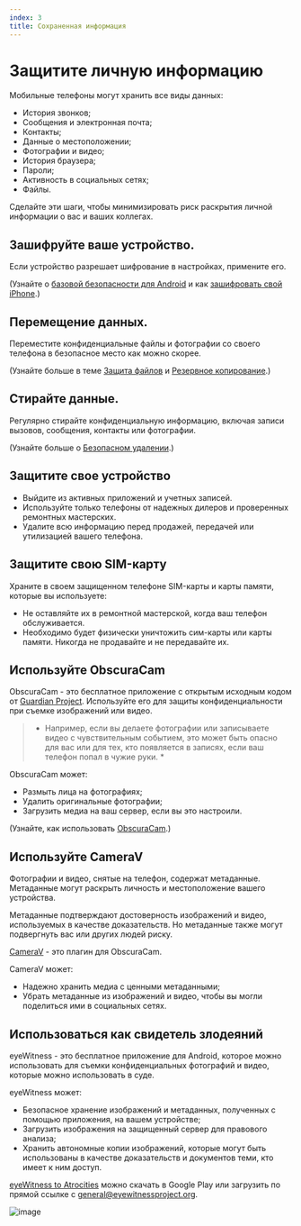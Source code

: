 ```yaml
---
index: 3
title: Сохраненная информация
---
```

# Защитите личную информацию

Мобильные телефоны могут хранить все виды данных:

*   История звонков;
*   Сообщения и электронная почта;
*   Контакты;
*   Данные о местоположении;
*   Фотографии и видео;
*   История браузера;
*   Пароли;
*   Активность в социальных сетях;
*   Файлы.

Сделайте эти шаги, чтобы минимизировать риск раскрытия личной информации о вас и ваших коллегах.

## Зашифруйте ваше устройство.

Если устройство разрешает шифрование в настройках, примените его.

(Узнайте о [базовой безопасности для Android](umbrella://tools/other/s_android.md) и как [зашифровать свой iPhone](umbrella://tools/encryption/s_encrypt-your-iphone.md).)

## Перемещение данных.

Переместите конфиденциальные файлы и фотографии со своего телефона в безопасное место как можно скорее.

(Узнайте больше в теме [Защита файлов](umbrella://information/protecting-files) и [Резервное копирование](umbrella://information/backing-up).) 

## Стирайте данные.

Регулярно стирайте конфиденциальную информацию, включая записи вызовов, сообщения, контакты или фотографии.

(Узнайте больше о [Безопасном удалении](umbrella://information/safely-deleting).)

## Защитите свое устройство

*   Выйдите из активных приложений и учетных записей.
*   Используйте только телефоны от надежных дилеров и проверенных ремонтных мастерских.
*   Удалите всю информацию перед продажей, передачей или утилизацией вашего телефона.

## Защитите свою SIM-карту

Храните в своем защищенном телефоне SIM-карты и карты памяти, которые вы используете:

*   Не оставляйте их в ремонтной мастерской, когда ваш телефон обслуживается.
*   Необходимо будет физически уничтожить сим-карты или карты памяти. Никогда не продавайте и не передавайте их.

## Используйте ObscuraCam

ObscuraCam - это бесплатное приложение с открытым исходным кодом от [Guardian Project](https://guardianproject.info/). Используйте его для защиты конфиденциальности при съемке изображений или видео.

> * Например, если вы делаете фотографии или записываете видео с чувствительным событием, это может быть опасно для вас или для тех, кто появляется в записях, если ваш телефон попал в чужие руки. *

ObscuraCam может:

*   Размыть лица на фотографиях;
*   Удалить оригинальные фотографии;
*   Загрузить медиа на ваш сервер, если вы это настроили.

(Узнайте, как использовать [ObscuraCam](umbrella://tools/messaging/s_obscuracam.md).)  

## Используйте CameraV

Фотографии и видео, снятые на телефон, содержат метаданные. Метаданные могут раскрыть личность и местоположение вашего устройства.

Метаданные подтверждают достоверность изображений и видео, используемых в качестве доказательств. Но метаданные также могут подвергнуть вас или других людей риску.

[CameraV](https://guardianproject.info/apps/camerav/) - это плагин для ObscuraCam. 

CameraV может:

*   Надежно хранить медиа с ценными метаданными;
*   Убрать метаданные из изображений и видео, чтобы вы могли поделиться ими в социальных сетях.

## Использоваться как свидетель злодеяний

eyeWitness - это бесплатное приложение для Android, которое можно использовать для съемки конфиденциальных фотографий и видео, которые можно использовать в суде.

eyeWitness может:

*   Безопасное хранение изображений и метаданных, полученных с помощью приложения, на вашем устройстве;
*   Загрузить изображения на защищенный сервер для правового анализа;
*   Хранить автономные копии изображений, которые могут быть использованы в качестве доказательств и документов теми, кто имеет к ним доступ.

[eyeWitness to Atrocities](http://www.eyewitnessproject.org/) можно скачать в Google Play или загрузить по прямой ссылке с [general@eyewitnessproject.org](general@eyewitnessproject.org).

![image](mobile3.png)